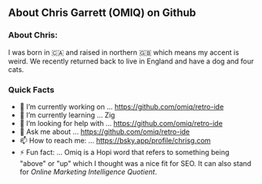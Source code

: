## About Chris Garrett (OMIQ) on Github

### About Chris: 
I was born in 🇨🇦 and raised in northern 🇬🇧 which means my accent is weird. We recently returned back to live in England and have a dog and four cats.

### Quick Facts
- 🔭 I’m currently working on ... https://github.com/omiq/retro-ide
- 🌱 I’m currently learning ... Zig
- 🤔 I’m looking for help with ... https://github.com/omiq/retro-ide
- 💬 Ask me about ... https://github.com/omiq/retro-ide
- 📫 How to reach me: ... https://bsky.app/profile/chrisg.com
- ⚡ Fun fact: ... Omiq is a Hopi word that refers to something being "above" or "up" which I thought was a nice fit for SEO. It can also stand for *Online Marketing Intelligence Quotient*.



